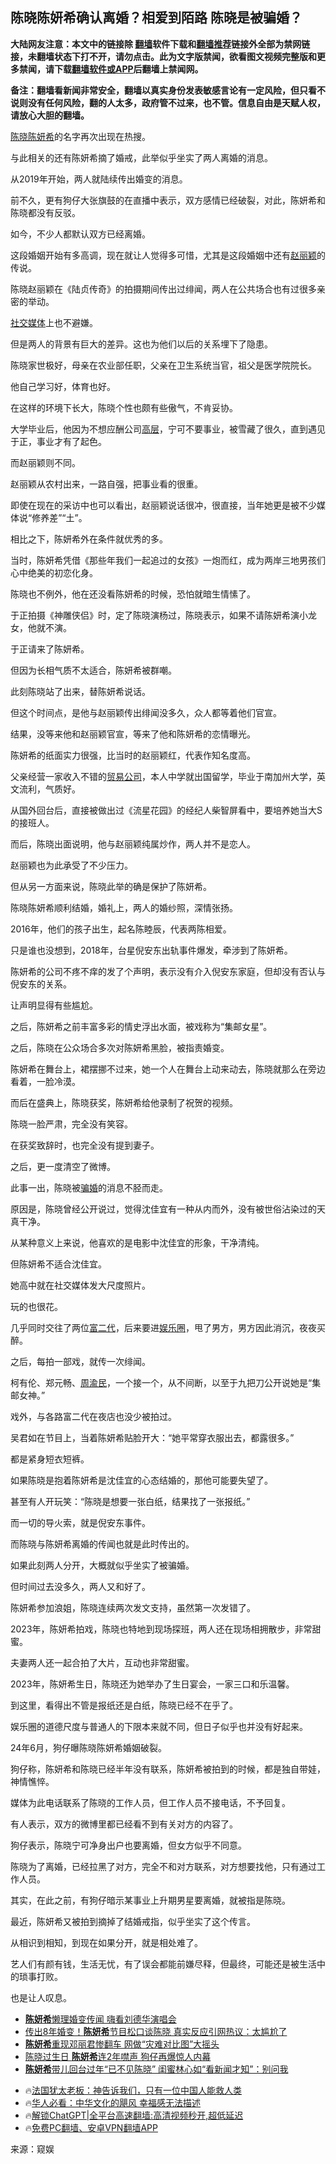  <!-- 面包屑导航 --> <h2>陈晓陈妍希确认离婚？相爱到陌路 陈晓是被骗婚？</h2> <p class="notice"><b>大陆网友注意：本文中的链接除 <a href="https://github.com/bannedbook/fanqiang" >翻墙</a>软件下载和<a href="https://github.com/killgcd/justmysocks/blob/master/README.md">翻墙推荐</a>链接外全部为禁网链接，未翻墙状态下打不开，请勿点击。此为文字版禁闻，欲看图文视频完整版和更多禁闻，请下载<a href="https://github.com/bannedbook/fanqiang">翻墙软件或APP</a>后翻墙上禁闻网。</p><p>备注：翻墙看新闻非常安全，翻墙以真实身份发表敏感言论有一定风险，但只看不说则没有任何风险，翻的人太多，政府管不过来，也不管。信息自由是天赋人权，请放心大胆的翻墙。</b></p>  <div class="entry"> <p><a href="https://www.bannedbook.org/bnews/tag/%e9%99%88%e6%99%93/" class="st_tag internal_tag" rel="tag" title="标签 陈晓 下的日志">陈晓</a><a href="https://www.bannedbook.org/bnews/tag/%e9%99%88%e5%a6%8d%e5%b8%8c/" class="st_tag internal_tag" rel="tag" title="标签 陈妍希 下的日志">陈妍希</a>的名字再次出现在热搜。</p> <p>与此相关的还有陈妍希摘了婚戒，此举似乎坐实了两人离婚的消息。</p> <p>从2019年开始，两人就陆续传出婚变的消息。</p> <p>前不久，更有狗仔大张旗鼓的在直播中表示，双方感情已经破裂，对此，陈妍希和陈晓都没有反驳。</p> <p>如今，不少人都默认双方已经离婚。</p> <p>这段婚姻开始有多高调，现在就让人觉得多可惜，尤其是这段婚姻中还有<a href="https://www.bannedbook.org/bnews/tag/%e8%b5%b5%e4%b8%bd%e9%a2%96/" class="st_tag internal_tag" rel="tag" title="标签 赵丽颖 下的日志">赵丽颖</a>的传说。</p> <p>陈晓赵丽颖在《陆贞传奇》的拍摄期间传出过绯闻，两人在公共场合也有过很多亲密的举动。</p> <p><a href="https://www.bannedbook.org/bnews/tag/%e7%a4%be%e4%ba%a4%e5%aa%92%e4%bd%93/" class="st_tag internal_tag" rel="tag" title="标签 社交媒体 下的日志">社交媒体</a>上也不避嫌。</p> <p>但是两人的背景有巨大的差异。这也为他们以后的关系埋下了隐患。</p> <p>陈晓家世极好，母亲在农业部任职，父亲在卫生系统当官，祖父是医学院院长。</p> <p>他自己学习好，体育也好。</p> <p>在这样的环境下长大，陈晓个性也颇有些傲气，不肯妥协。</p> <p>大学毕业后，他因为不想应酬公司<span class='wp_keywordlink_affiliate'><a href="https://www.bannedbook.org/bnews/ccpdope/" title="中共高层内幕" target="_blank">高层</a></span>，宁可不要事业，被雪藏了很久，直到遇见于正，事业才有了起色。</p> <p>而赵丽颖则不同。</p> <p>赵丽颖从农村出来，一路自强，把事业看的很重。</p> <p>即使在现在的采访中也可以看出，赵丽颖说话很冲，很直接，当年她更是被不少媒体说“修养差”“土”。</p> <p>相比之下，陈妍希外在条件就优秀的多。</p> <p>当时，陈妍希凭借《那些年我们一起追过的女孩》一炮而红，成为两岸三地男孩们心中绝美的初恋化身。</p> <p>陈晓也不例外，他在还没看陈妍希的时候，恐怕就暗生情愫了。</p>  <p>于正拍摄《神雕侠侣》时，定了陈晓演杨过，陈晓表示，如果不请陈妍希演小龙女，他就不演。</p> <p>于正请来了陈妍希。</p> <p>但因为长相气质不太适合，陈妍希被群嘲。</p> <p>此刻陈晓站了出来，替陈妍希说话。</p> <p>但这个时间点，是他与赵丽颖传出绯闻没多久，众人都等着他们官宣。</p> <p>结果，没等来他和赵丽颖官宣，等来了他和陈妍希的恋情曝光。</p> <p>陈妍希的纸面实力很强，比当时的赵丽颖红，代表作知名度高。</p> <p>父亲经营一家收入不错的<a href="https://www.bannedbook.org/bnews/tag/%E8%B4%B8%E6%98%93%E5%85%AC%E5%8F%B8/" class="st_tag internal_tag" rel="tag" title="标签 贸易公司 下的日志">贸易公司</a>，本人中学就出国留学，毕业于南加州大学，英文流利，气质好。</p> <p>从国外回台后，直接被做出过《流星花园》的经纪人柴智屏看中，要培养她当大S的接班人。</p> <p>而后，陈晓出面说明，他与赵丽颖纯属炒作，两人并不是恋人。</p> <p>赵丽颖也为此承受了不少压力。</p> <p>但从另一方面来说，陈晓此举的确是保护了陈妍希。</p> <p>陈晓陈妍希顺利结婚，婚礼上，两人的婚纱照，深情张扬。</p> <p>2016年，他们的孩子出生，起名陈睦辰，代表两陈相爱。</p> <p>只是谁也没想到，2018年，台星倪安东出轨事件爆发，牵涉到了陈妍希。</p> <p>陈妍希的公司不疼不痒的发了个声明，表示没有介入倪安东家庭，但却没有否认与倪安东的关系。</p> <p>让声明显得有些尴尬。</p> <p>之后，陈妍希之前丰富多彩的情史浮出水面，被戏称为“集邮女星”。</p> <p>之后，陈晓在公众场合多次对陈妍希黑脸，被指责婚变。</p>  <p>陈妍希在舞台上，裙摆挪不过来，她一个人在舞台上动来动去，陈晓就那么在旁边看着，一脸冷漠。</p> <p>而后在盛典上，陈晓获奖，陈妍希给他录制了祝贺的视频。</p> <p>陈晓一脸严肃，完全没有笑容。</p> <p>在获奖致辞时，也完全没有提到妻子。</p> <p>之后，更一度清空了微博。</p> <p>此事一出，陈晓被<a href="https://www.bannedbook.org/bnews/tag/%E9%AA%97%E5%A9%9A/" class="st_tag internal_tag" rel="tag" title="标签 骗婚 下的日志">骗婚</a>的消息不胫而走。</p> <p>原因是，陈晓曾经公开说过，觉得沈佳宜有一种从内而外，没有被世俗沾染过的天真干净。</p> <p>从某种意义上来说，他喜欢的是电影中沈佳宜的形象，干净清纯。</p> <p>但陈妍希不适合沈佳宜。</p> <p>她高中就在社交媒体发大尺度照片。</p> <p>玩的也很花。</p> <p>几乎同时交往了两位<a href="https://www.bannedbook.org/bnews/tag/%e5%af%8c%e4%ba%8c%e4%bb%a3/" class="st_tag internal_tag" rel="tag" title="标签 富二代 下的日志">富二代</a>，后来要进<a href="https://www.bannedbook.org/bnews/tag/%e5%a8%b1%e4%b9%90%e5%9c%88/" class="st_tag internal_tag" rel="tag" title="标签 娱乐圈 下的日志">娱乐圈</a>，甩了男方，男方因此消沉，夜夜买醉。</p> <p>之后，每拍一部戏，就传一次绯闻。</p> <p>柯有伦、郑元畅、<a href="https://www.bannedbook.org/bnews/tag/%e5%91%a8%e6%b8%9d%e6%b0%91/" class="st_tag internal_tag" rel="tag" title="标签 周渝民 下的日志">周渝民</a>，一个接一个，从不间断，以至于九把刀公开说她是“集邮女神。”</p> <p>戏外，与各路富二代在夜店也没少被拍过。</p> <p>吴君如在节目上，当着陈妍希贴脸开大：“她平常穿衣服出去，都露很多。”</p> <p>都是紧身短衣短裤。</p> <p>如果陈晓是抱着陈妍希是沈佳宜的心态结婚的，那他可能要失望了。</p> <p>甚至有人开玩笑：“陈晓是想要一张白纸，结果找了一张报纸。”</p>  <p>而一切的导火索，就是倪安东事件。</p> <p>而陈晓与陈妍希离婚的传闻也就是此时传出的。</p> <p>如果此刻两人分开，大概就似乎坐实了被骗婚。</p> <p>但时间过去没多久，两人又和好了。</p> <p>陈妍希参加浪姐，陈晓连续两次发文支持，虽然第一次发错了。</p> <p>2023年，陈妍希拍戏，陈晓也特地到现场探班，两人还在现场相拥散步，非常甜蜜。</p> <p>夫妻两人还一起合拍了大片，互动也非常甜蜜。</p> <p>2023年，陈妍希生日，陈晓还为她举办了生日宴会，一家三口和乐温馨。</p> <p>到这里，看得出不管是报纸还是白纸，陈晓已经不在乎了。</p> <p>娱乐圈的道德尺度与普通人的下限本来就不同，但日子似乎也并没有好起来。</p> <p>24年6月，狗仔曝陈晓陈妍希婚姻破裂。</p> <p>狗仔称，陈妍希和陈晓已经半年没有联系，陈妍希被拍到的时候，都是独自带娃，神情憔悴。</p> <p>媒体为此电话联系了陈晓的工作人员，但工作人员不接电话，不予回复。</p> <p>有人表示，双方的微博里都已经看不到有关对方的内容了。</p> <p>狗仔表示，陈晓宁可净身出户也要离婚，但女方似乎不同意。</p> <p>陈晓为了离婚，已经拉黑了对方，完全不和对方联系，对方想要找他，只有通过工作人员。</p> <p>其实，在此之前，有狗仔暗示某事业上升期男星要离婚，就被指是陈晓。</p> <p>最近，陈妍希又被拍到摘掉了结婚戒指，似乎坐实了这个传言。</p> <p>从相识到相知，到现在如果分开，就是相处难了。</p>  <p>艺人们有颜有钱，生活无忧，有了误会都能前嫌尽释，但最终，可能还是被生活中的琐事打败。</p> <p>也是让人叹息。</p> <!--<div id="taboola-mid-1"></div>--><ul class='op-related-articles' title='相关阅读'> <li><a href='https://www.bannedbook.org/bnews/yule/20240821/2077278.html' target='_blank'><b>陈妍希</b>懒理婚变传闻 嗨看刘德华演唱会</a></li> <li><a href='https://www.bannedbook.org/bnews/yule/20240721/2064901.html' target='_blank'>传出8年婚变！<b>陈妍希</b>节目松口谈陈晓 真实反应引网热议：太尴尬了</a></li> <li><a href='https://www.bannedbook.org/bnews/yule/20240711/2060682.html' target='_blank'><b>陈妍希</b>重现邓丽君惨翻车 网做“灾难对比图”大摇头</a></li> <li><a href='https://www.bannedbook.org/bnews/yule/20240706/2058779.html' target='_blank'>陈晓过生日 <b>陈妍希</b>连2年噤声 狗仔再爆惊人内幕</a></li> <li><a href='https://www.bannedbook.org/bnews/yule/20240705/2058415.html' target='_blank'><b>陈妍希</b>带儿回台过年“已不见陈晓” 闺蜜林心如“看新闻才知”：别问我</a></li> </ul> <ul class="texttj"> <li>🔥<a href="https://www.bannedbook.org/bnews/ssgc/20230219/1850782.html" target="_blank">法国犹太老板：神告诉我们，只有一位中国人能救人类</a></li> <li>🔥<a href="https://www.bannedbook.org/bnews/comments/20220220/1694796.html" target="_blank">华人必看：中华文化的飓风 幸福感无法描述</a></li> <li>🔥<a href="https://github.com/bannedbook/fanqiang/wiki/V2ray%E6%9C%BA%E5%9C%BA" target="_blank">解锁ChatGPT|全平台高速翻墙:高清视频秒开,超低延迟</a></li> <li>🔥<a href="https://github.com/bannedbook/fanqiang/wiki/%E7%A6%81%E9%97%BB%E7%BD%91%E5%AE%89%E5%8D%93%E7%BF%BB%E5%A2%99%E6%96%B0%E9%97%BBAPP" target="_blank">免费PC翻墙、安卓VPN翻墙APP</a></li> </ul><p class="src-info">来源：窥娱 </p><a name='sharetosocial'></a> <div style="margin-bottom:5px;padding-bottom:5px;clear:both"> <div id="archive-pix-1" class="banner-ads"> <!-- AuctionX Display platform tag START --> <div id="27602x728x90x621x_ADSLOT1" clicktrack="%%CLICK_URL_ESC%%"></div>  <!-- AuctionX Display platform tag END --> </div> <div id="archive-pix-2" class="banner-ads"> <!-- AuctionX Display platform tag START --> <div id="27556x300x250x621x_ADSLOT1" clicktrack="%%CLICK_URL_ESC%%" style="margin:0 auto;text-align:center"></div>  <!-- AuctionX Display platform tag END --> </div> </div>  <div id="archive-pix-1" class="banner-ads"> <!-- AuctionX Display platform tag START --> <div id="27603x728x90x621x_ADSLOT1" clicktrack="%%CLICK_URL_ESC%%"></div>  <!-- AuctionX Display platform tag END --> </div> </div><!--END ENTRY--> 